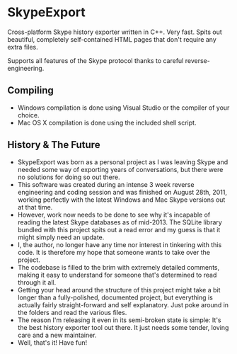 # SkypeExport

Cross-platform Skype history exporter written in C++. Very fast. Spits out beautiful, completely self-contained HTML pages that don't require any extra files.

Supports all features of the Skype protocol thanks to careful reverse-engineering.

## Compiling

* Windows compilation is done using Visual Studio or the compiler of your choice.
* Mac OS X compilation is done using the included shell script.

## History & The Future

* SkypeExport was born as a personal project as I was leaving Skype and needed some way of exporting years of conversations, but there were no solutions for doing so out there.
* This software was created during an intense 3 week reverse engineering and coding session and was finished on August 28th, 2011, working perfectly with the latest Windows and Mac Skype versions out at that time.
* However, work now needs to be done to see why it's incapable of reading the latest Skype databases as of mid-2013. The SQLite library bundled with this project spits out a read error and my guess is that it might simply need an update.
* I, the author, no longer have any time nor interest in tinkering with this code. It is therefore my hope that someone wants to take over the project.
* The codebase is filled to the brim with extremely detailed comments, making it easy to understand for someone that's determined to read through it all.
* Getting your head around the structure of this project might take a bit longer than a fully-polished, documented project, but everything is actually fairly straight-forward and self explanatory. Just poke around in the folders and read the various files.
* The reason I'm releasing it even in its semi-broken state is simple: It's the best history exporter tool out there. It just needs some tender, loving care and a new maintainer.
* Well, that's it! Have fun!

